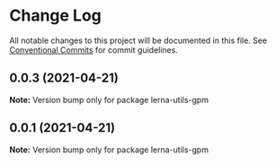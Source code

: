 # Change Log

All notable changes to this project will be documented in this file.
See [Conventional Commits](https://conventionalcommits.org) for commit guidelines.

## 0.0.3 (2021-04-21)

**Note:** Version bump only for package lerna-utils-gpm





## 0.0.1 (2021-04-21)

**Note:** Version bump only for package lerna-utils-gpm
